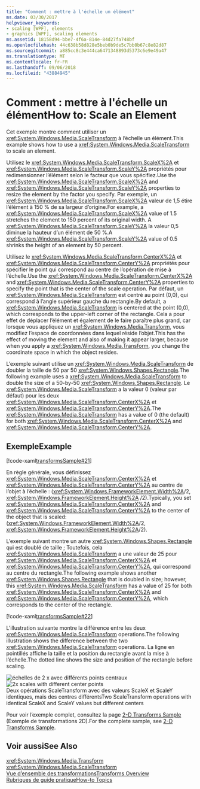 ```yaml
---
title: "Comment : mettre à l'échelle un élément"
ms.date: 03/30/2017
helpviewer_keywords:
- scaling [WPF], elements
- graphics [WPF], scaling elements
ms.assetid: 18158d94-bbe7-4f6a-814e-84d27fa748bf
ms.openlocfilehash: 44c638b58d828e5beb0b9de5c7bb0b67c8e82d87
ms.sourcegitcommit: a885cc8c3e444ca6471348893d5373c6e9e49a47
ms.translationtype: MT
ms.contentlocale: fr-FR
ms.lasthandoff: 09/06/2018
ms.locfileid: "43884945"
---
```

# <a name="how-to-scale-an-element"></a><span data-ttu-id="ab7c0-102">Comment : mettre à l'échelle un élément</span><span class="sxs-lookup"><span data-stu-id="ab7c0-102">How to: Scale an Element</span></span>
<span data-ttu-id="ab7c0-103">Cet exemple montre comment utiliser un <xref:System.Windows.Media.ScaleTransform> à l’échelle un élément.</span><span class="sxs-lookup"><span data-stu-id="ab7c0-103">This example shows how to use a <xref:System.Windows.Media.ScaleTransform> to scale an element.</span></span>  
  
 <span data-ttu-id="ab7c0-104">Utilisez le <xref:System.Windows.Media.ScaleTransform.ScaleX%2A> et <xref:System.Windows.Media.ScaleTransform.ScaleY%2A> propriétés pour redimensionner l’élément selon le facteur que vous spécifiez.</span><span class="sxs-lookup"><span data-stu-id="ab7c0-104">Use the <xref:System.Windows.Media.ScaleTransform.ScaleX%2A> and <xref:System.Windows.Media.ScaleTransform.ScaleY%2A> properties to resize the element by the factor you specify.</span></span> <span data-ttu-id="ab7c0-105">Par exemple, un <xref:System.Windows.Media.ScaleTransform.ScaleX%2A> valeur de 1,5 étire l’élément à 150 % de sa largeur d’origine.</span><span class="sxs-lookup"><span data-stu-id="ab7c0-105">For example, a <xref:System.Windows.Media.ScaleTransform.ScaleX%2A> value of 1.5 stretches the element to 150 percent of its original width.</span></span> <span data-ttu-id="ab7c0-106">A <xref:System.Windows.Media.ScaleTransform.ScaleY%2A> la valeur 0,5 diminue la hauteur d’un élément de 50 %.</span><span class="sxs-lookup"><span data-stu-id="ab7c0-106">A <xref:System.Windows.Media.ScaleTransform.ScaleY%2A> value of 0.5 shrinks the height of an element by 50 percent.</span></span>  
  
 <span data-ttu-id="ab7c0-107">Utilisez le <xref:System.Windows.Media.ScaleTransform.CenterX%2A> et <xref:System.Windows.Media.ScaleTransform.CenterY%2A> propriétés pour spécifier le point qui correspond au centre de l’opération de mise à l’échelle.</span><span class="sxs-lookup"><span data-stu-id="ab7c0-107">Use the <xref:System.Windows.Media.ScaleTransform.CenterX%2A> and <xref:System.Windows.Media.ScaleTransform.CenterY%2A> properties to specify the point that is the center of the scale operation.</span></span> <span data-ttu-id="ab7c0-108">Par défaut, un <xref:System.Windows.Media.ScaleTransform> est centré au point (0,0), qui correspond à l’angle supérieur gauche du rectangle.</span><span class="sxs-lookup"><span data-stu-id="ab7c0-108">By default, a <xref:System.Windows.Media.ScaleTransform> is centered at the point (0,0), which corresponds to the upper-left corner of the rectangle.</span></span> <span data-ttu-id="ab7c0-109">Cela a pour effet de déplacer l’élément et également de le faire paraître plus grand, car lorsque vous appliquez un <xref:System.Windows.Media.Transform>, vous modifiez l’espace de coordonnées dans lequel réside l’objet.</span><span class="sxs-lookup"><span data-stu-id="ab7c0-109">This has the effect of moving the element and also of making it appear larger, because when you apply a <xref:System.Windows.Media.Transform>, you change the coordinate space in which the object resides.</span></span>  
  
 <span data-ttu-id="ab7c0-110">L’exemple suivant utilise un <xref:System.Windows.Media.ScaleTransform> de doubler la taille de 50 par 50 <xref:System.Windows.Shapes.Rectangle>.</span><span class="sxs-lookup"><span data-stu-id="ab7c0-110">The following example uses a <xref:System.Windows.Media.ScaleTransform> to double the size of a 50-by-50 <xref:System.Windows.Shapes.Rectangle>.</span></span> <span data-ttu-id="ab7c0-111">Le <xref:System.Windows.Media.ScaleTransform> a la valeur 0 (valeur par défaut) pour les deux <xref:System.Windows.Media.ScaleTransform.CenterX%2A> et <xref:System.Windows.Media.ScaleTransform.CenterY%2A>.</span><span class="sxs-lookup"><span data-stu-id="ab7c0-111">The <xref:System.Windows.Media.ScaleTransform> has a value of 0 (the default) for both <xref:System.Windows.Media.ScaleTransform.CenterX%2A> and <xref:System.Windows.Media.ScaleTransform.CenterY%2A>.</span></span>  
  
## <a name="example"></a><span data-ttu-id="ab7c0-112">Exemple</span><span class="sxs-lookup"><span data-stu-id="ab7c0-112">Example</span></span>  
 [!code-xaml[transformsSample#21](../../../../samples/snippets/csharp/VS_Snippets_Wpf/transformsSample/CS/ScaleTransformExample.xaml#21)]  
  
 <span data-ttu-id="ab7c0-113">En règle générale, vous définissez <xref:System.Windows.Media.ScaleTransform.CenterX%2A> et <xref:System.Windows.Media.ScaleTransform.CenterY%2A> au centre de l’objet à l’échelle : (<xref:System.Windows.FrameworkElement.Width%2A>/2,  <xref:System.Windows.FrameworkElement.Height%2A> /2).</span><span class="sxs-lookup"><span data-stu-id="ab7c0-113">Typically, you set <xref:System.Windows.Media.ScaleTransform.CenterX%2A> and <xref:System.Windows.Media.ScaleTransform.CenterY%2A> to the center of the object that is scaled: (<xref:System.Windows.FrameworkElement.Width%2A>/2, <xref:System.Windows.FrameworkElement.Height%2A>/2).</span></span>  
  
 <span data-ttu-id="ab7c0-114">L’exemple suivant montre un autre <xref:System.Windows.Shapes.Rectangle> qui est doublé de taille ; Toutefois, cela <xref:System.Windows.Media.ScaleTransform> a une valeur de 25 pour <xref:System.Windows.Media.ScaleTransform.CenterX%2A> et <xref:System.Windows.Media.ScaleTransform.CenterY%2A>, qui correspond au centre du rectangle.</span><span class="sxs-lookup"><span data-stu-id="ab7c0-114">The following example shows another <xref:System.Windows.Shapes.Rectangle> that is doubled in size; however, this <xref:System.Windows.Media.ScaleTransform> has a value of 25 for both <xref:System.Windows.Media.ScaleTransform.CenterX%2A> and <xref:System.Windows.Media.ScaleTransform.CenterY%2A>, which corresponds to the center of the rectangle.</span></span>  
  
 [!code-xaml[transformsSample#22](../../../../samples/snippets/csharp/VS_Snippets_Wpf/transformsSample/CS/ScaleTransformExample.xaml#22)]  
  
 <span data-ttu-id="ab7c0-115">L’illustration suivante montre la différence entre les deux <xref:System.Windows.Media.ScaleTransform> operations.</span><span class="sxs-lookup"><span data-stu-id="ab7c0-115">The following illustration shows the difference between the two <xref:System.Windows.Media.ScaleTransform> operations.</span></span> <span data-ttu-id="ab7c0-116">La ligne en pointillés affiche la taille et la position du rectangle avant la mise à l’échelle.</span><span class="sxs-lookup"><span data-stu-id="ab7c0-116">The dotted line shows the size and position of the rectangle before scaling.</span></span>  
  
 <span data-ttu-id="ab7c0-117">![échelles de 2 x avec différents points centraux](../../../../docs/framework/wpf/graphics-multimedia/media/wcpsdk-graphicsmm-scalecenter.gif "wcpsdk_graphicsmm_scalecenter")</span><span class="sxs-lookup"><span data-stu-id="ab7c0-117">![2x scales with different center points](../../../../docs/framework/wpf/graphics-multimedia/media/wcpsdk-graphicsmm-scalecenter.gif "wcpsdk_graphicsmm_scalecenter")</span></span>  
<span data-ttu-id="ab7c0-118">Deux opérations ScaleTransform avec des valeurs ScaleX et ScaleY identiques, mais des centres différents</span><span class="sxs-lookup"><span data-stu-id="ab7c0-118">Two ScaleTransform operations with identical ScaleX and ScaleY values but different centers</span></span>  
  
 <span data-ttu-id="ab7c0-119">Pour voir l’exemple complet, consultez la page [2-D Transforms Sample](https://go.microsoft.com/fwlink/?LinkID=158252) (Exemple de transformations 2D).</span><span class="sxs-lookup"><span data-stu-id="ab7c0-119">For the complete sample, see [2-D Transforms Sample](https://go.microsoft.com/fwlink/?LinkID=158252).</span></span>  
  
## <a name="see-also"></a><span data-ttu-id="ab7c0-120">Voir aussi</span><span class="sxs-lookup"><span data-stu-id="ab7c0-120">See Also</span></span>  
 <xref:System.Windows.Media.Transform>  
 <xref:System.Windows.Media.ScaleTransform>  
 [<span data-ttu-id="ab7c0-121">Vue d’ensemble des transformations</span><span class="sxs-lookup"><span data-stu-id="ab7c0-121">Transforms Overview</span></span>](../../../../docs/framework/wpf/graphics-multimedia/transforms-overview.md)  
 [<span data-ttu-id="ab7c0-122">Rubriques de guide pratique</span><span class="sxs-lookup"><span data-stu-id="ab7c0-122">How-to Topics</span></span>](../../../../docs/framework/wpf/graphics-multimedia/transformations-how-to-topics.md)
